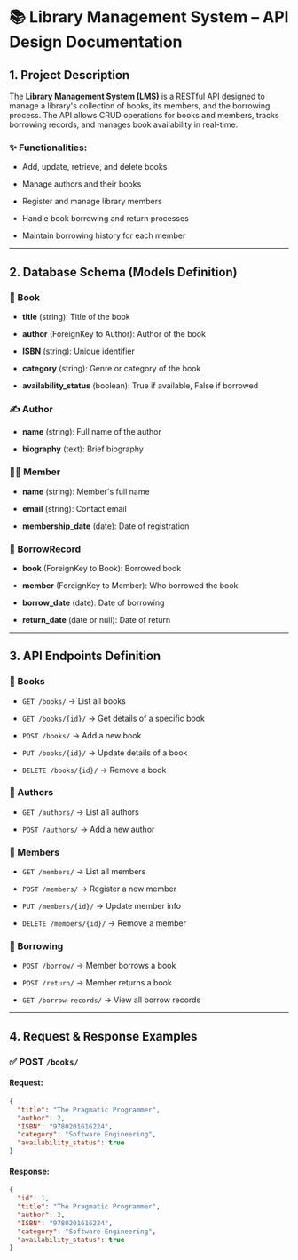 # 📚 Library Management System – API Design Documentation

## 1. **Project Description**

The **Library Management System (LMS)** is a RESTful API designed to manage a library's collection of books, its members, and the borrowing process. The API allows CRUD operations for books and members, tracks borrowing records, and manages book availability in real-time.

### ✨ Functionalities:

-   Add, update, retrieve, and delete books
    
-   Manage authors and their books
    
-   Register and manage library members
    
-   Handle book borrowing and return processes
    
-   Maintain borrowing history for each member
    

----------

## 2. **Database Schema (Models Definition)**

### 📘 Book

-   **title** (string): Title of the book
    
-   **author** (ForeignKey to Author): Author of the book
    
-   **ISBN** (string): Unique identifier
    
-   **category** (string): Genre or category of the book
    
-   **availability_status** (boolean): True if available, False if borrowed
    

### ✍️ Author

-   **name** (string): Full name of the author
    
-   **biography** (text): Brief biography
    

### 🧑‍💼 Member

-   **name** (string): Member's full name
    
-   **email** (string): Contact email
    
-   **membership_date** (date): Date of registration
    

### 🔄 BorrowRecord

-   **book** (ForeignKey to Book): Borrowed book
    
-   **member** (ForeignKey to Member): Who borrowed the book
    
-   **borrow_date** (date): Date of borrowing
    
-   **return_date** (date or null): Date of return
    

----------

## 3. **API Endpoints Definition**

### 🔹 Books

-   `GET /books/` → List all books
    
-   `GET /books/{id}/` → Get details of a specific book
    
-   `POST /books/` → Add a new book
    
-   `PUT /books/{id}/` → Update details of a book
    
-   `DELETE /books/{id}/` → Remove a book
    

### 🔹 Authors

-   `GET /authors/` → List all authors
    
-   `POST /authors/` → Add a new author
    

### 🔹 Members

-   `GET /members/` → List all members
    
-   `POST /members/` → Register a new member
    
-   `PUT /members/{id}/` → Update member info
    
-   `DELETE /members/{id}/` → Remove a member
    

### 🔹 Borrowing

-   `POST /borrow/` → Member borrows a book
    
-   `POST /return/` → Member returns a book
    
-   `GET /borrow-records/` → View all borrow records
    

----------

## 4. **Request & Response Examples**

### ✅ POST `/books/`

#### Request:

```json
{
  "title": "The Pragmatic Programmer",
  "author": 2,
  "ISBN": "9780201616224",
  "category": "Software Engineering",
  "availability_status": true
}
```

#### Response:

```json
{
  "id": 1,
  "title": "The Pragmatic Programmer",
  "author": 2,
  "ISBN": "9780201616224",
  "category": "Software Engineering",
  "availability_status": true
}
```
